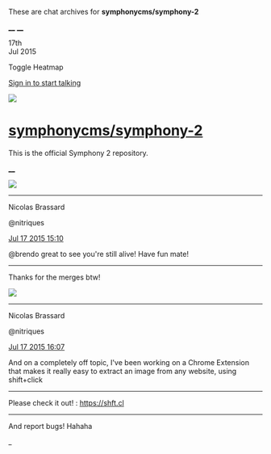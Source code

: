 These are chat archives for **symphonycms/symphony-2**

[__](/symphonycms/symphony-2/archives/2015/07/18)
[__](/symphonycms/symphony-2/archives/2015/07/16)

17th  
Jul 2015

Toggle Heatmap

[Sign in to start talking](/login?action=login&button=archive-login)

![](https://avatars-02.gitter.im/group/iv/3/57542c45c43b8c601977197e?s=48)

#  [symphonycms/symphony-2](/symphonycms/symphony-2)

This is the official Symphony 2 repository.

[ __ ](/orgs/symphonycms/rooms "More symphonycms rooms" )

![](https://avatars1.githubusercontent.com/u/771169?v=3&s=30)

__ __

Nicolas Brassard

@nitriques

[Jul 17 2015
15:10](https://gitter.im/symphonycms/symphony-2?at=55a91af4d9623f69755eea33 ""
)

@brendo great to see you're still alive! Have fun mate!

__ __

Thanks for the merges btw!

![](https://avatars1.githubusercontent.com/u/771169?v=3&s=30)

__ __

Nicolas Brassard

@nitriques

[Jul 17 2015
16:07](https://gitter.im/symphonycms/symphony-2?at=55a9282f10521a7e52557bc9 ""
)

And on a completely off topic, I've been working on a Chrome Extension that
makes it really easy to extract an image from any website, using shift+click

__ __

Please check it out! : <https://shft.cl>

__ __

And report bugs! Hahaha

_


